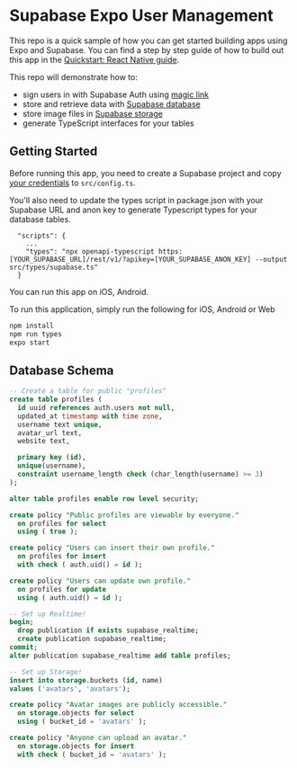 # Supabase Expo User Management

This repo is a quick sample of how you can get started building apps using Expo and Supabase. You can find a step by step guide of how to build out this app in the [Quickstart: React Native guide](https://supabase.io/docs/guides/with-expo).

This repo will demonstrate how to:

- sign users in with Supabase Auth using [magic link](https://supabase.com/docs/reference/javascript/auth-signin#sign-in-with-magic-link)
- store and retrieve data with [Supabase database](https://supabase.io/docs/guides/database)
- store image files in [Supabase storage](https://supabase.io/docs/guides/storage)
- generate TypeScript interfaces for your tables

## Getting Started

Before running this app, you need to create a Supabase project and copy [your credentials](https://supabase.io/docs/guides/with-react-native#get-the-api-keys) to `src/config.ts`.

You'll also need to update the types script in package.json with your Supabase URL and anon key to generate Typescript types for your database tables.

```
  "scripts": {
    ...
    "types": "npx openapi-typescript https:[YOUR_SUPABASE_URL]/rest/v1/?apikey=[YOUR_SUPABASE_ANON_KEY] --output src/types/supabase.ts"
  }
```

You can run this app on iOS, Android.

To run this application, simply run the following for iOS, Android or Web

```bash
npm install
npm run types
expo start
```

## Database Schema

```sql
-- Create a table for public "profiles"
create table profiles (
  id uuid references auth.users not null,
  updated_at timestamp with time zone,
  username text unique,
  avatar_url text,
  website text,

  primary key (id),
  unique(username),
  constraint username_length check (char_length(username) >= 3)
);

alter table profiles enable row level security;

create policy "Public profiles are viewable by everyone."
  on profiles for select
  using ( true );

create policy "Users can insert their own profile."
  on profiles for insert
  with check ( auth.uid() = id );

create policy "Users can update own profile."
  on profiles for update
  using ( auth.uid() = id );

-- Set up Realtime!
begin;
  drop publication if exists supabase_realtime;
  create publication supabase_realtime;
commit;
alter publication supabase_realtime add table profiles;

-- Set up Storage!
insert into storage.buckets (id, name)
values ('avatars', 'avatars');

create policy "Avatar images are publicly accessible."
  on storage.objects for select
  using ( bucket_id = 'avatars' );

create policy "Anyone can upload an avatar."
  on storage.objects for insert
  with check ( bucket_id = 'avatars' );
```
